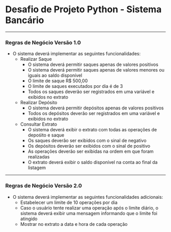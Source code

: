 # Desafio de Projeto Python - Sistema Bancário

---

### Regras de Negócio Versão 1.0

- O sistema deverá implementar as seguintes funcionalidades:
  - Realizar Saque
    - O sistema deverá permitir saques apenas de valores positivos
    - O sistema deverá permitir saques apenas de valores menores ou iguais ao saldo disponível
    - O limite de saque R$ 500,00
    - O limite de saques executados por dia é de 3
    - Todos os saques deverão ser registrados em uma variável e exibidos no extrato
  - Realizar Depósito
    - O sistema deverá permitir depósitos apenas de valores positivos
    - Todos os depósitos deverão ser registrados em uma variável e exibidos no extrato
  - Consultar Extrato
    - O sistema deverá exibir o extrato com todas as operações de depośito e saque
    - Os saques deverão ser exibidos com o sinal de negativo
    - Os depósitos deverão ser exibidos com o sinal de positivo
    - As operações deverão ser exibidas na ordem em que foram realizadas
    - O extrato deverá exibir o saldo disponível na conta ao final da listagem

---

### Regras de Negócio Versão 2.0

- O sistema deverá implementar as seguintes funcionalidades adicionais:
  - Estabelecer um limite de 10 operações por dia
  - Caso o usuário tente realizar uma operação após o limite diário, o sistema deverá exibir uma mensagem informando que o limite foi atingido
  - Mostrar no extrato a data e hora de cada operação